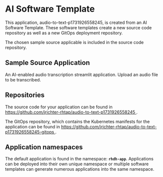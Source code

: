 # AI Software Template

This application, audio-to-text-p1731926558245, is created from an AI Software Template. These software templates create a new source code repository as well as a new GitOps deployment repository.

The chosen sample source applicable is included in the source code repository.

## Sample Source Application

An AI-enabled audio transcription streamlit application. Upload an audio file to be transcribed.

## Repositories

The source code for your application can be found in [https://github.com/jrichter-rhtap/audio-to-text-p1731926558245 ](https://github.com/jrichter-rhtap/audio-to-text-p1731926558245 ).
 
The GitOps repository, which contains the Kubernetes manifests for the application can be found in 
[https://github.com/jrichter-rhtap/audio-to-text-p1731926558245-gitops ](https://github.com/jrichter-rhtap/audio-to-text-p1731926558245-gitops ). 

## Application namespaces 

The default application is found in the namespace: **`rhdh-app`**. Applications can be deployed into their own unique namespace or multiple software templates can generate numerous applications into the same namespace.